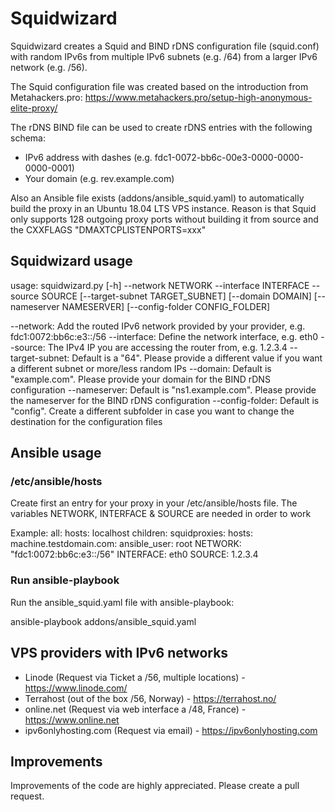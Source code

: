 # Squidwizard
Squidwizard creates a Squid and BIND rDNS configuration file (squid.conf) with random IPv6s from multiple IPv6 subnets (e.g. /64) from a larger IPv6 network (e.g. /56).

The Squid configuration file was created based on the introduction from Metahackers.pro:
https://www.metahackers.pro/setup-high-anonymous-elite-proxy/

The rDNS BIND file can be used to create rDNS entries with the following schema:
- IPv6 address with dashes (e.g. fdc1-0072-bb6c-00e3-0000-0000-0000-0001)
- Your domain (e.g. rev.example.com)

Also an Ansible file exists (addons/ansible_squid.yaml) to automatically build the proxy in an Ubuntu 18.04 LTS
VPS instance. Reason is that Squid only supports 128 outgoing proxy ports without building it from source and the
CXXFLAGS "DMAXTCPLISTENPORTS=xxx"

## Squidwizard usage
usage: squidwizard.py [-h] 
    --network NETWORK 
    --interface INTERFACE 
    --source SOURCE 
    [--target-subnet TARGET_SUBNET]
    [--domain DOMAIN]
    [--nameserver NAMESERVER]
    [--config-folder CONFIG_FOLDER]

--network: Add the routed IPv6 network provided by your provider, e.g. fdc1:0072:bb6c:e3::/56
--interface: Define the network interface, e.g. eth0
--source: The IPv4 IP you are accessing the router from, e.g. 1.2.3.4
--target-subnet: Default is a "64". Please provide a different value if you want a different subnet or more/less
random IPs
--domain: Default is "example.com". Please provide your domain for the BIND rDNS configuration
--nameserver: Default is "ns1.example.com". Please provide the nameserver for the BIND rDNS configuration
--config-folder: Default is "config". Create a different subfolder in case you want to change the destination for the configuration files

## Ansible usage
### /etc/ansible/hosts
Create first an entry for your proxy in your /etc/ansible/hosts file. The variables NETWORK, INTERFACE & SOURCE
are needed in order to work

Example:
all:
  hosts:
    localhost
  children:
    squidproxies:
      hosts:
        machine.testdomain.com:
          ansible_user: root
          NETWORK: "fdc1:0072:bb6c:e3::/56"
          INTERFACE: eth0
          SOURCE: 1.2.3.4

### Run ansible-playbook
Run the ansible_squid.yaml file with ansible-playbook:
 
ansible-playbook addons/ansible_squid.yaml

## VPS providers with IPv6 networks
 - Linode (Request via Ticket a /56, multiple locations) - https://www.linode.com/
 - Terrahost (out of the box /56, Norway) - https://terrahost.no/
 - online.net (Request via web interface a /48, France) - https://www.online.net
 - ipv6onlyhosting.com (Request via email) - https://ipv6onlyhosting.com
 
## Improvements
Improvements of the code are highly appreciated. Please create a pull request.
 